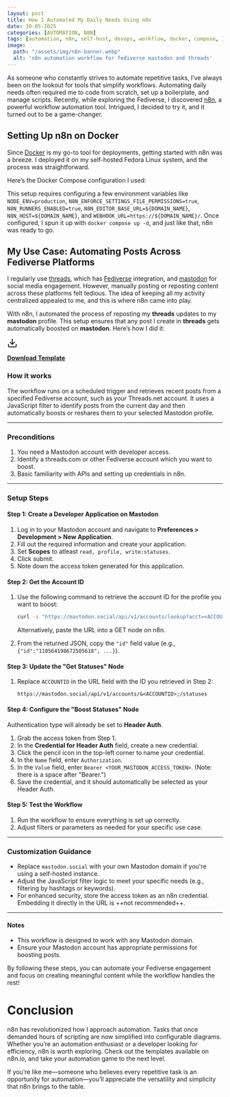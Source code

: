 ```yaml
---
layout: post
title: How I Automated My Daily Needs Using n8n
date: 30-05-2025
categories: [AUTOMATION, N8N]
tags: [automation, n8n, self-host, devops, workflow, docker, compose, ]
image:
  path: "/assets/img/n8n-banner.webp"
  alt: 'n8n automation workflow for fediverse mastodon and threads'
---
```


As someone who constantly strives to automate repetitive tasks, I’ve always been on the lookout for tools that simplify workflows. Automating daily needs often required me to code from scratch, set up a boilerplate, and manage scripts. Recently, while exploring the Fediverse, I discovered [n8n](https://n8n.io/), a powerful workflow automation tool. Intrigued, I decided to try it, and it turned out to be a game-changer.

## Setting Up n8n on Docker
Since [Docker](https://www.docker.com) is my go-to tool for deployments, getting started with n8n was a breeze. I deployed it on my self-hosted Fedora Linux system, and the process was straightforward.

Here’s the Docker Compose configuration I used:
<script src="https://gist.github.com/sulemanhasib43/63f208fc42df73396bf63b9d67ea1bca.js"></script>

This setup requires configuring a few environment variables like `NODE_ENV=production`, `N8N_ENFORCE_SETTINGS_FILE_PERMISSIONS=true`, `N8N_RUNNERS_ENABLED=true`, `N8N_EDITOR_BASE_URL=${DOMAIN_NAME}`, `N8N_HOST=${DOMAIN_NAME}`, and `WEBHOOK_URL=https://${DOMAIN_NAME}/`. Once configured, I spun it up with `docker compose up -d`, and just like that, n8n was ready to go.


## My Use Case: Automating Posts Across Fediverse Platforms
I regularly use [threads](https://threads.com), which has [Fediverse](https://jointhefediverse.net) integration, and [mastodon](https://mastodon.social) for social media engagement. However, manually posting or reposting content across these platforms felt tedious. The idea of keeping all my activity centralized appealed to me, and this is where n8n came into play.

With n8n, I automated the process of reposting my **threads** updates to my **mastodon** profile. This setup ensures that any post I create in **threads** gets automatically boosted on **mastodon**. Here’s how I did it:

<svg width="24" height="24" viewBox="0 0 24 24" fill="none" stroke="currentColor" stroke-width="2" stroke-linecap="round" stroke-linejoin="round">
  <path d="M21 15v4a2 2 0 0 1-2 2H5a2 2 0 0 1-2-2v-4"/>
  <polyline points="7 10 12 15 17 10"/>
  <line x1="12" y1="15" x2="12" y2="3"/>
</svg>

**[Download Template](https://n8n.io/workflows/4397-boost-postsstatuses-from-a-specific-fediverse-account-on-your-mastodon-profile/)**

### How it works
The workflow runs on a scheduled trigger and retrieves recent posts from a specified Fediverse account, such as your Threads.net account. It uses a JavaScript filter to identify posts from the current day and then automatically boosts or reshares them to your selected Mastodon profile.

---

### Preconditions

1. You need a Mastodon account with developer access.
2. Identify a threads.com or other Fediverse account which you want to boost.
3. Basic familiarity with APIs and setting up credentials in n8n.

---

### Setup Steps

#### Step 1: Create a Developer Application on Mastodon

1. Log in to your Mastodon account and navigate to **Preferences > Development > New Application**.
2. Fill out the required information and create your application.
3. Set **Scopes** to atleast `read, profile, write:statuses`.
4. Click submit.
5. Note down the access token generated for this application.

#### Step 2: Get the Account ID

1. Use the following command to retrieve the account ID for the profile you want to boost:

   ```bash
   curl -s "https://mastodon.social/api/v1/accounts/lookup?acct=<ACCOUNTNAME>"
   ```

   Alternatively, paste the URL into a GET node on n8n.
2. From the returned JSON, copy the `"id"` field value (e.g., `{"id":"110564198672505618", ...}`).

#### Step 3: Update the "Get Statuses" Node

1. Replace `ACCOUNTID` in the URL field with the ID you retrieved in Step 2:

   ```
   https://mastodon.social/api/v1/accounts/&<ACCOUNTID>;/statuses
   ```

#### Step 4: Configure the "Boost Statuses" Node

Authentication type will already be set to **Header Auth**.

1. Grab the access token from Step 1.
2. In the **Credential for Header Auth** field, create a new credential.
3. Click the pencil icon in the top-left corner to name your credential.
4. In the `Name` field, enter `Authorization`.
5. In the `Value` field, enter `Bearer <YOUR_MASTODON_ACCESS_TOKEN>`. (Note: there is a space after "Bearer.")
6. Save the credential, and it should automatically be selected as your Header Auth.

#### Step 5: Test the Workflow

1. Run the workflow to ensure everything is set up correctly.
2. Adjust filters or parameters as needed for your specific use case.

---

### Customization Guidance

* Replace `mastodon.social` with your own Mastodon domain if you're using a self-hosted instance.
* Adjust the JavaScript filter logic to meet your specific needs (e.g., filtering by hashtags or keywords).
* For enhanced security, store the access token as an n8n credential. Embedding it directly in the URL is ++not recommended++.

---

#### Notes

* This workflow is designed to work with any Mastodon domain.
* Ensure your Mastodon account has appropriate permissions for boosting posts.

By following these steps, you can automate your Fediverse engagement and focus on creating meaningful content while the workflow handles the rest!

# Conclusion
n8n has revolutionized how I approach automation. Tasks that once demanded hours of scripting are now simplified into configurable diagrams. Whether you’re an automation enthusiast or a developer looking for efficiency, n8n is worth exploring. Check out the templates available on n8n.io, and take your automation game to the next level.

If you’re like me—someone who believes every repetitive task is an opportunity for automation—you’ll appreciate the versatility and simplicity that n8n brings to the table.
